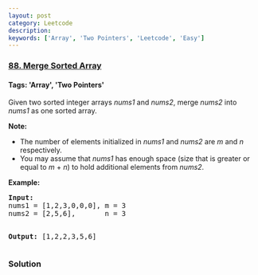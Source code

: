 ```yaml
---
layout: post
category: Leetcode
description: 
keywords: ['Array', 'Two Pointers', 'Leetcode', 'Easy']
---
```

### [88. Merge Sorted Array](https://leetcode.com/problems/merge-sorted-array)

#### Tags: 'Array', 'Two Pointers'

<div class="content__u3I1 question-content__JfgR"><div><p>Given two sorted integer arrays <em>nums1</em> and <em>nums2</em>, merge <em>nums2</em> into <em>nums1</em> as one sorted array.</p>
<p><strong>Note:</strong></p>
<ul>
<li>The number of elements initialized in <em>nums1</em> and <em>nums2</em> are <em>m</em> and <em>n</em> respectively.</li>
<li>You may assume that <em>nums1</em> has enough space (size that is greater or equal to <em>m</em> + <em>n</em>) to hold additional elements from <em>nums2</em>.</li>
</ul>
<p><strong>Example:</strong></p>
<pre><strong>Input:</strong>
nums1 = [1,2,3,0,0,0], m = 3
nums2 = [2,5,6],       n = 3

<strong>Output:</strong> [1,2,2,3,5,6]
</pre>
</div></div>

### Solution
